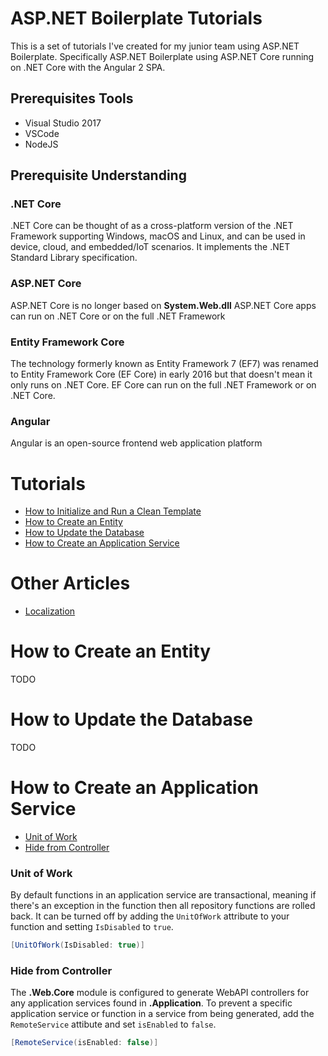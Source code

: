 # ASP\.NET Boilerplate Tutorials
This is a set of tutorials I've created for my junior team using ASP\.NET Boilerplate. Specifically ASP\.NET Boilerplate using ASP\.NET Core running on \.NET Core with the Angular 2 SPA.

## Prerequisites Tools
* Visual Studio 2017
* VSCode
* NodeJS

## Prerequisite Understanding
### \.NET Core
\.NET Core can be thought of as a cross-platform version of the \.NET Framework supporting Windows, macOS and Linux, and can be used in device, cloud, and embedded/IoT scenarios. It implements the \.NET Standard Library specification.

### ASP\.NET Core
ASP\.NET Core is no longer based on __System.Web.dll__
ASP\.NET Core apps can run on \.NET Core or on the full \.NET Framework

### Entity Framework Core
The technology formerly known as Entity Framework 7 (EF7) was renamed to Entity Framework Core (EF Core) in early 2016 but that doesn't mean it only runs on \.NET Core. EF Core can run on the full \.NET Framework or on \.NET Core.

### Angular
Angular is an open-source frontend web application platform

# Tutorials
* [How to Initialize and Run a Clean Template](cleantemplate.md)
* [How to Create an Entity](#how-to-create-an-entity)
* [How to Update the Database](#how-to-update-the-database)
* [How to Create an Application Service](#how-create-an-application-service)

# Other Articles
* [Localization](localization.md)

# How to Create an Entity
TODO
# How to Update the Database
TODO
# How to Create an Application Service
* [Unit of Work](#unit-of-work)
* [Hide from Controller](#hide-from-controller)

### Unit of Work
By default functions in an application service are transactional, meaning if there's an exception in the function then all repository functions are rolled back. It can be turned off by adding the ```UnitOfWork``` attribute to your function and setting ```IsDisabled``` to ```true```.
```csharp
[UnitOfWork(IsDisabled: true)]
```
### Hide from Controller
The __.Web.Core__ module is configured to generate WebAPI controllers for any application services found in __.Application__. To prevent a specific application service or function in a service from being generated, add the ```RemoteService``` attibute and set ```isEnabled``` to ```false```.
```csharp
[RemoteService(isEnabled: false)]
```
